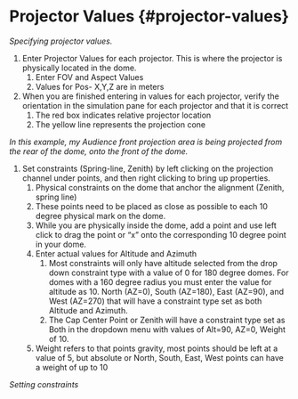 # Projector Values {#projector-values}

_Specifying projector values._

1.  Enter Projector Values for each projector. This is where the projector is physically located in the dome.
    1.  Enter FOV and Aspect Values
    2.  Values for Pos- X,Y,Z are in meters
2.  When you are finished entering in values for each projector, verify the orientation in the simulation pane for each projector and that it is correct
    1.  The red box indicates relative projector location
    2.  The yellow line represents the projection cone

_In this example, my Audience front projection area is being projected from the rear of the dome, onto the front of the dome._

1.  Set constraints (Spring-line, Zenith) by left clicking on the projection channel under points, and then right clicking to bring up properties.
    1.  Physical constraints on the dome that anchor the alignment (Zenith, spring line)
    2.  These points need to be placed as close as possible to each 10 degree physical mark on the dome.
    3.  While you are physically inside the dome, add a point and use left click to drag the point or “x” onto the corresponding 10 degree point in your dome.
    4.  Enter actual values for Altitude and Azimuth
        1.  Most constraints will only have altitude selected from the drop down constraint type with a value of 0 for 180 degree domes. For domes with a 160 degree radius you must enter the value for altitude as 10\. North (AZ=0), South (AZ=180), East (AZ=90), and West (AZ=270) that will have a constraint type set as both Altitude and Azimuth.
        2.  The Cap Center Point or Zenith will have a constraint type set as Both in the dropdown menu with values of Alt=90, AZ=0, Weight of 10.
    5.  Weight refers to that points gravity, most points should be left at a value of 5, but absolute or North, South, East, West points can have a weight of up to 10

_Setting constraints_